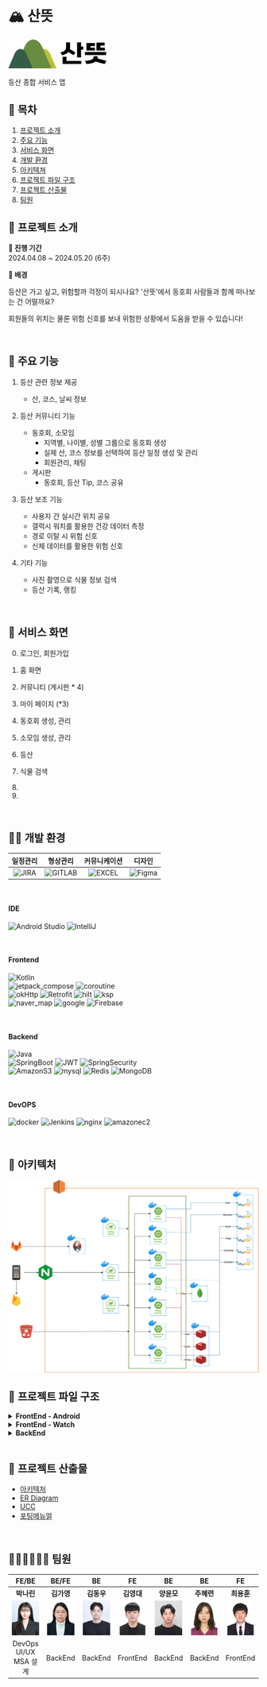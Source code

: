 # 🏔 산뜻

<img src="./documents/산뜻_로고.png" width="200px">

등산 종합 서비스 앱

## 📜 목차

1. [프로젝트 소개](##-프로젝트-소개)
2. [주요 기능](##-주요-기능)
3. [서비스 화면](##-서비스-화면)
4. [개발 환경](##-개발-환경)
5. [아키텍쳐](##-아키텍처)
6. [프로젝트 파일 구조](##-프로젝트-파일-구조)
7. [프로젝트 산출물](##-프로젝트-산출물)
8. [팀원](##-팀원)

## 🌟 프로젝트 소개

**📆 진행 기간**  
2024.04.08 ~ 2024.05.20 (6주)

**🌄 배경**

등산은 가고 싶고, 위험할까 걱정이 되시나요?
'산뜻'에서 동호회 사람들과 함께 떠나보는 건 어떨까요?

회원들의 위치는 물론 위험 신호를 보내 위험한 상황에서 도움을 받을 수 있습니다!

<br />

## 💬 주요 기능

1. 등산 관련 정보 제공

    - 산, 코스, 날씨 정보

2. 등산 커뮤니티 기능

    - 동호회, 소모임
        - 지역별, 나이별, 성별 그룹으로 동호회 생성
        - 실제 산, 코스 정보를 선택하여 등산 일정 생성 및 관리
        - 회원관리, 채팅
    - 게시판
        - 동호회, 등산 Tip, 코스 공유

3. 등산 보조 기능

    - 사용자 간 실시간 위치 공유
    - 갤럭시 워치를 활용한 건강 데이터 측정
    - 경로 이탈 시 위험 신호
    - 신체 데이터를 활용한 위험 신호

4. 기타 기능
    - 사진 촬영으로 식물 정보 검색
    - 등산 기록, 랭킹

<br />

## 📱 서비스 화면

0. 로그인, 회원가입

1. 홈 화면

2. 커뮤니티 (게시판 \* 4)

3. 마이 페이지 (\*3)

4. 동호회 생성, 관리

5. 소모임 생성, 관리

6. 등산

7. 식물 검색

8.

9.

<br />

## 👩‍💻 개발 환경

<a name="item-three"></a>

|                                                일정관리                                                 |                                               형상관리                                                |                                                커뮤니케이션                                                |                                                  디자인                                                   |
| :-----------------------------------------------------------------------------------------------------: | :---------------------------------------------------------------------------------------------------: | :--------------------------------------------------------------------------------------------------------: | :-------------------------------------------------------------------------------------------------------: |
| ![JIRA](https://img.shields.io/badge/jira-0052CC?style=for-the-badge&logo=jirasoftware&logoColor=white) | ![GITLAB](https://img.shields.io/badge/gitlab-FC6D26?style=for-the-badge&logo=gitlab&logoColor=white) | ![EXCEL](https://img.shields.io/badge/googlesheets-34A853?style=for-the-badge&logo=notion&logoColor=white) | ![Figma](https://img.shields.io/badge/figma-%23F24E1E.svg?style=for-the-badge&logo=figma&logoColor=white) |

<br />

#### **IDE**

![Android Studio](https://img.shields.io/badge/android%20studio-346ac1?style=for-the-badge&logo=android%20studio&logoColor=white) ![IntelliJ](https://img.shields.io/badge/intellijidea-000000?style=for-the-badge&logo=intellijidea&logoColor=white)

<br />

#### **Frontend**

![Kotlin](https://img.shields.io/badge/kotlin-%237F52FF.svg?style=for-the-badge&logo=kotlin&logoColor=white)  
![jetpack_compose](https://img.shields.io/badge/jetpack_compose-4285F4?style=for-the-badge&logo=jetpackcompose&logoColor=white) ![coroutine](https://img.shields.io/badge/coroutine-8A9296?style=for-the-badge&logo=coroutine&logoColor=white)  
![okHttp](https://img.shields.io/badge/okHttp-009020?style=for-the-badge&logo=okHttp&logoColor=white) ![Retrofit](https://img.shields.io/badge/Retrofit-CC0000?style=for-the-badge&logo=Retrofit&logoColor=white)
![hilt](https://img.shields.io/badge/hilt-231F20?style=for-the-badge&logo=hilt&logoColor=white) ![ksp](https://img.shields.io/badge/ksp-ED8106?style=for-the-badge&logo=ksp&logoColor=white)  
![naver_map](https://img.shields.io/badge/naver_map-03C75A?style=for-the-badge&logo=naver&logoColor=white) ![google](https://img.shields.io/badge/google_map-4285F4?style=for-the-badge&logo=google&logoColor=white) ![Firebase](https://img.shields.io/badge/firebase-FFCA28?style=for-the-badge&logo=firebase&logoColor=white)

<br />

#### **Backend**

![Java](https://img.shields.io/badge/java-%23ED8B00.svg?style=for-the-badge&logo=openjdk&logoColor=white)  
![SpringBoot](https://img.shields.io/badge/springboot-6DB33F?style=for-the-badge&logo=springboot&logoColor=white) ![JWT](https://img.shields.io/badge/JWT-black?style=for-the-badge&logo=JSON%20web%20tokens) ![SpringSecurity](https://img.shields.io/badge/springsecurity-6DB33F?style=for-the-badge&logo=springsecurity&logoColor=white)  
![AmazonS3](https://img.shields.io/badge/AmazonS3-569A31?style=for-the-badge&logo=AmazonS3&logoColor=white) ![mysql](https://img.shields.io/badge/mysql-4479A1?style=for-the-badge&logo=mysql&logoColor=white) ![Redis](https://img.shields.io/badge/redis-DC382D?style=for-the-badge&logo=redis&logoColor=white) ![MongoDB](https://img.shields.io/badge/MongoDB-%234ea94b.svg?style=for-the-badge&logo=mongodb&logoColor=white)

<br />

#### **DevOPS**

![docker](https://img.shields.io/badge/docker-2496ED?style=for-the-badge&logo=docker&logoColor=white) ![Jenkins](https://img.shields.io/badge/Jenkins-D24939?style=for-the-badge&logo=Jenkins&logoColor=white) ![nginx](https://img.shields.io/badge/nginx-009639?style=for-the-badge&logo=nginx&logoColor=white) ![amazonec2](https://img.shields.io/badge/amazonec2-FF9900?style=for-the-badge&logo=amazonec2&logoColor=white)

<br />

## 🏢 아키텍처

<img src="./documents/산뜻_아키텍처.png" style="background-color: white;">

## 📂 프로젝트 파일 구조

<details>
<summary><b>FrontEnd - Android</b></summary>

```
📦santeut
 ┣ 📂data
 ┃ ┣ 📂apiservice
 ┃ ┃ ┣ 📜AuthApiService.kt
 ┃ ┃ ┣ 📜CommonApiService.kt
 ┃ ┃ ┣ 📜GuildApiService.kt
 ┃ ┃ ┣ 📜HikingApiService.kt
 ┃ ┃ ┣ 📜MountainApiService.kt
 ┃ ┃ ┣ 📜PartyApiService.kt
 ┃ ┃ ┣ 📜PlantIdApi.kt
 ┃ ┃ ┣ 📜PostApiService.kt
 ┃ ┃ ┣ 📜UserApiService.kt
 ┃ ┃ ┗ 📜WeatherApi.kt
 ┃ ┣ 📂di
 ┃ ┃ ┣ 📜AppModule.kt
 ┃ ┃ ┣ 📜RemoteModule.kt
 ┃ ┃ ┣ 📜RepositoryModule.kt
 ┃ ┃ ┗ 📜WebSocketClient.kt
 ┃ ┣ 📂model
 ┃ ┃ ┣ 📂request
 ┃ ┃ ┃ ┣ 📜CreateCommentRequest.kt
 ┃ ┃ ┃ ┣ 📜CreatePartyRequest.kt
 ┃ ┃ ┃ ┣ 📜CreatePostRequest.kt
 ┃ ┃ ┃ ┣ 📜EndHikingRequest.kt
 ┃ ┃ ┃ ┣ 📜FCMTokenRequest.kt
 ┃ ┃ ┃ ┣ 📜GuildRequest.kt
 ┃ ┃ ┃ ┣ 📜LoginRequest.kt
 ┃ ┃ ┃ ┣ 📜PartyIdRequest.kt
 ┃ ┃ ┃ ┣ 📜PlantIdentificationRequest.kt
 ┃ ┃ ┃ ┣ 📜SignUpRequest.kt
 ┃ ┃ ┃ ┣ 📜StartHikingRequest.kt
 ┃ ┃ ┃ ┗ 📜WebSocketSendMessageRequest.kt
 ┃ ┃ ┣ 📂response
 ┃ ┃ ┃ ┣ 📜AllcourseResponse.kt
 ┃ ┃ ┃ ┣ 📜ChatResponse.kt
 ┃ ┃ ┃ ┣ 📜CommentResponse.kt
 ┃ ┃ ┃ ┣ 📜CoursePostDetailResponse.kt
 ┃ ┃ ┃ ┣ 📜GuildResponse.kt
 ┃ ┃ ┃ ┣ 📜HikingResponse.kt
 ┃ ┃ ┃ ┣ 📜LocationData.kt
 ┃ ┃ ┃ ┣ 📜LoginResponse.kt
 ┃ ┃ ┃ ┣ 📜MountainResponse.kt
 ┃ ┃ ┃ ┣ 📜MyCourseResponse.kt
 ┃ ┃ ┃ ┣ 📜MyProfileResponse.kt
 ┃ ┃ ┃ ┣ 📜PartyCourseResponse.kt
 ┃ ┃ ┃ ┣ 📜PartyResponse.kt
 ┃ ┃ ┃ ┣ 📜PostResponse.kt
 ┃ ┃ ┃ ┣ 📜ReadPostResponse.kt
 ┃ ┃ ┃ ┣ 📜UserLocationDataResponse.kt
 ┃ ┃ ┃ ┗ 📜WebSocketMessageResponse.kt
 ┃ ┃ ┣ 📜ApiResult.kt
 ┃ ┃ ┗ 📜CustomResponse.kt
 ┃ ┣ 📂repository
 ┃ ┃ ┣ 📜AuthRepository.kt
 ┃ ┃ ┣ 📜AuthRepositoryImpl.kt
 ┃ ┃ ┣ 📜CommonRepository.kt
 ┃ ┃ ┣ 📜CommonRepositoryImpl.kt
 ┃ ┃ ┣ 📜GuildRepository.kt
 ┃ ┃ ┣ 📜GuildRepositoryImpl.kt
 ┃ ┃ ┣ 📜HikingRepository.kt
 ┃ ┃ ┣ 📜HikingRepositoryImpl.kt
 ┃ ┃ ┣ 📜MountainRepository.kt
 ┃ ┃ ┣ 📜MountainRepositoryImpl.kt
 ┃ ┃ ┣ 📜PartyRepository.kt
 ┃ ┃ ┣ 📜PartyRepositoryImpl.kt
 ┃ ┃ ┣ 📜PostRepository.kt
 ┃ ┃ ┣ 📜PostRepositoryImpl.kt
 ┃ ┃ ┣ 📜UserRepository.kt
 ┃ ┃ ┗ 📜UserRepositoryImpl.kt
 ┃ ┗ 📂util
 ┃ ┃ ┣ 📜AuthInterceptor.kt
 ┃ ┃ ┣ 📜CameraX.kt
 ┃ ┃ ┣ 📜CameraXFactory.kt
 ┃ ┃ ┣ 📜CameraXImpl.kt
 ┃ ┃ ┣ 📜RecordingInfo.kt
 ┃ ┃ ┣ 📜RecordingState.kt
 ┃ ┃ ┗ 📜SharedPreferencesUtil.kt
 ┣ 📂designsystem
 ┃ ┗ 📂theme
 ┃ ┃ ┣ 📜Color.kt
 ┃ ┃ ┣ 📜Theme.kt
 ┃ ┃ ┣ 📜Type.kt
 ┃ ┃ ┗ 📜Typography.kt
 ┣ 📂domain
 ┃ ┗ 📂usecase
 ┃ ┃ ┣ 📜CommonUseCase.kt
 ┃ ┃ ┣ 📜FCMTokenUseCase.kt
 ┃ ┃ ┣ 📜GuildUseCase.kt
 ┃ ┃ ┣ 📜HikingUseCase.kt
 ┃ ┃ ┣ 📜LoginUseCase.kt
 ┃ ┃ ┣ 📜MountainUseCase.kt
 ┃ ┃ ┣ 📜PartyUseCase.kt
 ┃ ┃ ┣ 📜PostUseCase.kt
 ┃ ┃ ┣ 📜SignUpUseCase.kt
 ┃ ┃ ┗ 📜UserUseCase.kt
 ┣ 📂ui
 ┃ ┣ 📂chat
 ┃ ┃ ┣ 📜ChatListScreen.kt
 ┃ ┃ ┣ 📜ChatScreen.kt
 ┃ ┃ ┣ 📜ChatViewModel.kt
 ┃ ┃ ┗ 📜Message.kt
 ┃ ┣ 📂community
 ┃ ┃ ┣ 📂common
 ┃ ┃ ┃ ┣ 📜CommentScreen.kt
 ┃ ┃ ┃ ┗ 📜ReadPostScreen.kt
 ┃ ┃ ┣ 📂course
 ┃ ┃ ┃ ┣ 📜CreateCoursePostScreen.kt
 ┃ ┃ ┃ ┣ 📜FindHikingHistory.kt
 ┃ ┃ ┃ ┣ 📜PostCourseScreen.kt
 ┃ ┃ ┃ ┗ 📜ReadCoursePostScreen.kt
 ┃ ┃ ┣ 📂guild
 ┃ ┃ ┃ ┗ 📜JoinGuildScreen.kt
 ┃ ┃ ┣ 📂party
 ┃ ┃ ┃ ┗ 📜JoinPartyScreen.kt
 ┃ ┃ ┣ 📂tips
 ┃ ┃ ┃ ┣ 📜CreateTipPostScreen.kt
 ┃ ┃ ┃ ┗ 📜PostTipsScreen.kt
 ┃ ┃ ┣ 📜CommonViewModel.kt
 ┃ ┃ ┣ 📜CommunityScreen.kt
 ┃ ┃ ┗ 📜PostViewModel.kt
 ┃ ┣ 📂guild
 ┃ ┃ ┣ 📜CreateGuildPostScreen.kt
 ┃ ┃ ┣ 📜CreateGuildScreen.kt
 ┃ ┃ ┣ 📜GuildApplyListScreen.kt
 ┃ ┃ ┣ 📜GuildCommunityScreen.kt
 ┃ ┃ ┣ 📜GuildInfoScreen.kt
 ┃ ┃ ┣ 📜GuildMemberListScreen.kt
 ┃ ┃ ┣ 📜GuildPostDetailScreen.kt
 ┃ ┃ ┣ 📜GuildRankingScreen.kt
 ┃ ┃ ┣ 📜GuildScreen.kt
 ┃ ┃ ┣ 📜GuildViewModel.kt
 ┃ ┃ ┣ 📜MyGuildListScreen.kt
 ┃ ┃ ┣ 📜MyGuildScreen.kt
 ┃ ┃ ┗ 📜UpdateGuildScreen.kt
 ┃ ┣ 📂home
 ┃ ┃ ┣ 📜HomeScreen.kt
 ┃ ┃ ┗ 📜HomeViewModel.kt
 ┃ ┣ 📂landing
 ┃ ┃ ┣ 📜LandingScreen.kt
 ┃ ┃ ┣ 📜UserState.kt
 ┃ ┃ ┗ 📜UserViewModel.kt
 ┃ ┣ 📂login
 ┃ ┃ ┣ 📜LoginEvent.kt
 ┃ ┃ ┣ 📜LoginScreen.kt
 ┃ ┃ ┗ 📜LoginViewModel.kt
 ┃ ┣ 📂map
 ┃ ┃ ┣ 📜LocationModule.kt
 ┃ ┃ ┣ 📜MapScreen.kt
 ┃ ┃ ┣ 📜MapViewModel.kt
 ┃ ┃ ┣ 📜PlantViewModel.kt
 ┃ ┃ ┗ 📜SearchPlant.kt
 ┃ ┣ 📂mountain
 ┃ ┃ ┣ 📜MountainListScreen.kt
 ┃ ┃ ┣ 📜MountainScreen.kt
 ┃ ┃ ┗ 📜MountainViewModel.kt
 ┃ ┣ 📂mypage
 ┃ ┃ ┣ 📜MyHikingScreen.kt
 ┃ ┃ ┣ 📜MyPageScreen.kt
 ┃ ┃ ┣ 📜MyProfileScreen.kt
 ┃ ┃ ┣ 📜MyScheduleScreen.kt
 ┃ ┃ ┗ 📜UserViewModel.kt
 ┃ ┣ 📂navigation
 ┃ ┃ ┣ 📂bottom
 ┃ ┃ ┃ ┣ 📜BottomNavBar.kt
 ┃ ┃ ┃ ┣ 📜CommunityNavGraph.kt
 ┃ ┃ ┃ ┣ 📜GuildNavGraph.kt
 ┃ ┃ ┃ ┣ 📜HomeNavGraph.kt
 ┃ ┃ ┃ ┣ 📜MapNavGraph.kt
 ┃ ┃ ┃ ┣ 📜MountainNavGraph.kt
 ┃ ┃ ┃ ┗ 📜MyPageNavGraph.kt
 ┃ ┃ ┣ 📂top
 ┃ ┃ ┃ ┣ 📜TopBar.kt
 ┃ ┃ ┃ ┗ 📜TopNavGraph.kt
 ┃ ┃ ┣ 📜SanteutNavGraph.kt
 ┃ ┃ ┗ 📜UnAuthNavGraph.kt
 ┃ ┣ 📂noti
 ┃ ┃ ┗ 📜NotiScreen.kt
 ┃ ┣ 📂party
 ┃ ┃ ┣ 📜InputPartyInfoScreen.kt
 ┃ ┃ ┣ 📜MyPartyListScreen.kt
 ┃ ┃ ┣ 📜PartyViewModel.kt
 ┃ ┃ ┗ 📜SelectedMountain.kt
 ┃ ┣ 📂signup
 ┃ ┃ ┣ 📜SIgnUpEvent.kt
 ┃ ┃ ┣ 📜SignUpScreen.kt
 ┃ ┃ ┗ 📜SignUpViewModel.kt
 ┃ ┗ 📂wearable
 ┃ ┃ ┗ 📜WearableViewModel.kt
 ┣ 📜MainActivity.kt
 ┣ 📜MainApplication.kt
 ┣ 📜MyFirebaseMessagingService.kt
 ┗ 📜SanteutApp.kt
```

</details>

<details>
<summary><b>FrontEnd - Watch</b></summary>

```
📦santeut
 ┣ 📂data
 ┃ ┣ 📜ExerciseClientKtx.kt
 ┃ ┣ 📜ExerciseClientManager.kt
 ┃ ┗ 📜HealthServicesRepository.kt
 ┣ 📂design
 ┃ ┗ 📂theme
 ┃ ┃ ┗ 📜Theme.kt
 ┣ 📂di
 ┃ ┣ 📜BindService.kt
 ┃ ┣ 📜MainModule.kt
 ┃ ┗ 📜ServiceModule.kt
 ┣ 📂service
 ┃ ┣ 📜ExerciseLogger.kt
 ┃ ┣ 📜ExerciseNotificationManager.kt
 ┃ ┣ 📜ExerciseService.kt
 ┃ ┣ 📜ExerciseServiceMonitor.kt
 ┃ ┗ 📜ExerciseState.kt
 ┣ 📂ui
 ┃ ┣ 📂health
 ┃ ┃ ┣ 📜HealthScreen.kt
 ┃ ┃ ┣ 📜HealthScreenState.kt
 ┃ ┃ ┗ 📜HealthViewModel.kt
 ┃ ┣ 📂main
 ┃ ┃ ┣ 📜MainScreen.kt
 ┃ ┃ ┗ 📜MainViewModel.kt
 ┃ ┣ 📂map
 ┃ ┃ ┗ 📜MapScreen.kt
 ┃ ┣ 📜HealthDataViewModel.kt
 ┃ ┗ 📜WearableModule.kt
 ┣ 📜MainActivity.kt
 ┣ 📜MainApplication.kt
 ┗ 📜SanteutApp.kt
```

</details>

<details>
<summary><b>BackEnd</b></summary>

```
📦gateway
 ┣ 📂authorize
 ┃ ┗ 📜AuthorizationToken.java
 ┣ 📂filter
 ┃ ┣ 📜CustomFilter.java
 ┃ ┗ 📜GlobalFilter.java
 ┗ 📜GatewayApplication.java
```

```
📦community
┣ 📂common
┃ ┣ 📂config
┃ ┃ ┣ 📜AmazonConfig.java
┃ ┃ ┗ 📜FeignConfiguration.java
┃ ┣ 📂exception
┃ ┃ ┣ 📜AccessDeniedException.java
┃ ┃ ┣ 📜ApiExceptionController.java
┃ ┃ ┣ 📜FeignClientException.java
┃ ┃ ┣ 📜JpaQueryException.java
┃ ┃ ┣ 📜S3Exception.java
┃ ┃ ┗ 📜ZeroDataException.java
┃ ┣ 📂response
┃ ┃ ┣ 📜BasicResponse.java
┃ ┃ ┣ 📜ErrorResponse.java
┃ ┃ ┗ 📜PagingResponse.java
┃ ┗ 📂util
┃ ┃ ┗ 📜ResponseUtil.java
┣ 📂controller
┃ ┣ 📜CourseController.java
┃ ┗ 📜PostController.java
┣ 📂dto
┃ ┣ 📂request
┃ ┃ ┣ 📜PostCreateRequestDto.java
┃ ┃ ┗ 📜PostUpdateRequestDto.java
┃ ┗ 📂response
┃ ┃ ┣ 📜CourseReadResponseDto.java
┃ ┃ ┣ 📜PostListResponseDto.java
┃ ┃ ┣ 📜PostReadResponseDto.java
┃ ┃ ┗ 📜UserInfoFeignRequestDto.java
┣ 📂entity
┃ ┣ 📜BaseEntity.java
┃ ┗ 📜PostEntity.java
┣ 📂feign
┃ ┣ 📂dto
┃ ┃ ┣ 📜CommentListFeignDto.java
┃ ┃ ┗ 📜FeignPartyLatLngResponseDto.java
┃ ┣ 📂service
┃ ┃ ┣ 📜AuthServerService.java
┃ ┃ ┗ 📜CommonServerService.java
┃ ┣ 📜CommonClient.java
┃ ┣ 📜FeignResponseDto.java
┃ ┣ 📜JwtTokenFilter.java
┃ ┣ 📜JwtTokenInterceptor.java
┃ ┣ 📜PartyClient.java
┃ ┗ 📜UserInfoClient.java
┣ 📂repository
┃ ┗ 📜PostRepository.java
┣ 📂service
┃ ┣ 📜CourseService.java
┃ ┣ 📜ImageService.java
┃ ┗ 📜PostService.java
┗ 📜CommunityApplication.java

```

```
📦common
 ┣ 📂common
 ┃ ┣ 📂config
 ┃ ┃ ┣ 📜AmazonConfig.java
 ┃ ┃ ┣ 📜FeignConfiguration.java
 ┃ ┃ ┗ 📜FirebaseConfig.java
 ┃ ┣ 📂exception
 ┃ ┃ ┣ 📜AccessDeniedException.java
 ┃ ┃ ┣ 📜ApiExceptionController.java
 ┃ ┃ ┣ 📜DataNotFoundException.java
 ┃ ┃ ┣ 📜FeignClientException.java
 ┃ ┃ ┣ 📜FirebaseSettingFailException.java
 ┃ ┃ ┣ 📜RepositorySaveException.java
 ┃ ┃ ┣ 📜S3Exception.java
 ┃ ┃ ┗ 📜ZeroDataException.java
 ┃ ┣ 📂response
 ┃ ┃ ┣ 📜BasicResponse.java
 ┃ ┃ ┣ 📜ErrorResponse.java
 ┃ ┃ ┗ 📜PagingResponse.java
 ┃ ┗ 📂util
 ┃ ┃ ┣ 📜FcmUtils.java
 ┃ ┃ ┣ 📜GeoUtils.java
 ┃ ┃ ┗ 📜ResponseUtil.java
 ┣ 📂controller
 ┃ ┣ 📜AlarmController.java
 ┃ ┣ 📜AlarmTokenController.java
 ┃ ┣ 📜CommentController.java
 ┃ ┣ 📜ImageController.java
 ┃ ┗ 📜LikeController.java
 ┣ 📂dto
 ┃ ┣ 📂request
 ┃ ┃ ┣ 📜AlarmRequestDto.java
 ┃ ┃ ┣ 📜CommonHikingStartFeignRequest.java
 ┃ ┃ ┣ 📜CommunityFeignDto.java
 ┃ ┃ ┣ 📜GuildPostFeignDto.java
 ┃ ┃ ┣ 📜TokenRequestDto.java
 ┃ ┃ ┗ 📜UserInfoFeignRequestDto.java
 ┃ ┣ 📂response
 ┃ ┃ ┣ 📜AlarmListResponseDto.java
 ┃ ┃ ┗ 📜CommentListResponseDto.java
 ┃ ┣ 📜FCMCategory.java
 ┃ ┗ 📜FCMRequestDto.java
 ┣ 📂entity
 ┃ ┣ 📜AlarmEntity.java
 ┃ ┣ 📜AlarmTokenEntity.java
 ┃ ┣ 📜BaseEntity.java
 ┃ ┣ 📜CommentEntity.java
 ┃ ┣ 📜ImageEntity.java
 ┃ ┣ 📜LikeEntity.java
 ┃ ┗ 📜SafetyAlertEntity.java
 ┣ 📂feign
 ┃ ┣ 📂service
 ┃ ┃ ┗ 📜AuthServerService.java
 ┃ ┣ 📜CommunityClient.java
 ┃ ┣ 📜FeignResponseDto.java
 ┃ ┣ 📜GuildClient.java
 ┃ ┣ 📜JwtTokenFilter.java
 ┃ ┣ 📜JwtTokenInterceptor.java
 ┃ ┗ 📜UserInfoClient.java
 ┣ 📂repository
 ┃ ┣ 📜AlarmRepository.java
 ┃ ┣ 📜AlarmTokenRepository.java
 ┃ ┣ 📜CommentRepository.java
 ┃ ┣ 📜ImageRepository.java
 ┃ ┣ 📜LikeRepository.java
 ┃ ┗ 📜SafetyAlertRepository.java
 ┣ 📂service
 ┃ ┣ 📜AlarmService.java
 ┃ ┣ 📜AlarmTokenService.java
 ┃ ┣ 📜CommentService.java
 ┃ ┣ 📜ImageService.java
 ┃ ┗ 📜LikeService.java
 ┗ 📜CommonApplication.java

```

```
📦auth
 ┣ 📂common
 ┃ ┣ 📂exception
 ┃ ┃ ┣ 📜ApiExceptionController.java
 ┃ ┃ ┗ 📜DataNotFoundException.java
 ┃ ┣ 📂jwt
 ┃ ┃ ┣ 📜JwtFilter.java
 ┃ ┃ ┗ 📜JwtTokenProvider.java
 ┃ ┣ 📂response
 ┃ ┃ ┣ 📜BasicResponse.java
 ┃ ┃ ┣ 📜ErrorResponse.java
 ┃ ┃ ┣ 📜PagingResponse.java
 ┃ ┃ ┗ 📜ResponseCode.java
 ┃ ┣ 📂userDetail
 ┃ ┃ ┗ 📜CustomUserDetailsService.java
 ┃ ┗ 📂util
 ┃ ┃ ┗ 📜ResponseUtil.java
 ┣ 📂config
 ┃ ┣ 📜CorsConfig.java
 ┃ ┣ 📜RedisConfig.java
 ┃ ┣ 📜S3Config.java
 ┃ ┗ 📜SecurityConfig.java
 ┣ 📂controller
 ┃ ┣ 📜AuthController.java
 ┃ ┗ 📜UserController.java
 ┣ 📂dto
 ┃ ┣ 📂request
 ┃ ┃ ┣ 📜HikingRecordRequest.java
 ┃ ┃ ┣ 📜PartyMemberInfoRequest.java
 ┃ ┃ ┣ 📜SignInRequestDto.java
 ┃ ┃ ┣ 📜SignUpRequestDto.java
 ┃ ┃ ┣ 📜UpdatePasswordRequest.java
 ┃ ┃ ┣ 📜UpdateProfileImageRequest.java
 ┃ ┃ ┗ 📜UpdateProfileRequest.java
 ┃ ┗ 📂response
 ┃ ┃ ┣ 📜GetMountainRecordResponse.java
 ┃ ┃ ┣ 📜GetMypageProfileResponse.java
 ┃ ┃ ┣ 📜GetPartyMemberInfoResponse.java
 ┃ ┃ ┣ 📜GetUserInfoResponse.java
 ┃ ┃ ┣ 📜GetUserLevelResponse.java
 ┃ ┃ ┣ 📜JwtTokenResponseDto.java
 ┃ ┃ ┗ 📜SignInResponse.java
 ┣ 📂entity
 ┃ ┣ 📜Image.java
 ┃ ┣ 📜RefreshToken.java
 ┃ ┗ 📜UserEntity.java
 ┣ 📂feign
 ┣ 📂repository
 ┃ ┣ 📜RefreshTokenRepository.java
 ┃ ┗ 📜UserRepository.java
 ┣ 📂service
 ┃ ┣ 📂implementation
 ┃ ┃ ┣ 📜AuthServiceImpl.java
 ┃ ┃ ┗ 📜UserServiceImpl.java
 ┃ ┣ 📜AuthService.java
 ┃ ┗ 📜UserService.java
 ┣ 📂util
 ┃ ┣ 📜AgeUtil.java
 ┃ ┣ 📜ImageUtil.java
 ┃ ┗ 📜LevelUtil.java
 ┗ 📜AuthApplication.java
```

```
📦guild
 ┣ 📂common
 ┃ ┣ 📂exception
 ┃ ┃ ┣ 📜AccessDeniedException.java
 ┃ ┃ ┣ 📜ApiExceptionController.java
 ┃ ┃ ┣ 📜CategoryNotFoundException.java
 ┃ ┃ ┣ 📜DataNotFoundException.java
 ┃ ┃ ┗ 📜FeignClientException.java
 ┃ ┣ 📂response
 ┃ ┃ ┣ 📜BasicResponse.java
 ┃ ┃ ┣ 📜ErrorResponse.java
 ┃ ┃ ┣ 📜PagingResponse.java
 ┃ ┃ ┗ 📜ResponseCode.java
 ┃ ┗ 📂util
 ┃ ┃ ┗ 📜ResponseUtil.java
 ┣ 📂config
 ┃ ┣ 📜RedisConfig.java
 ┃ ┗ 📜S3Config.java
 ┣ 📂controller
 ┃ ┣ 📜GuildController.java
 ┃ ┣ 📜GuildPostController.java
 ┃ ┣ 📜GuildUserController.java
 ┃ ┗ 📜RankController.java
 ┣ 📂dto
 ┃ ┣ 📂request
 ┃ ┃ ┣ 📜CreateGuildRequest.java
 ┃ ┃ ┣ 📜GuildPostUpdateRequestDto.java
 ┃ ┃ ┣ 📜PatchGuildInfoRequest.java
 ┃ ┃ ┗ 📜PostCreateRequestDto.java
 ┃ ┗ 📂response
 ┃ ┃ ┣ 📜ApplyGuildListResponse.java
 ┃ ┃ ┣ 📜GetDetailGuildResponse.java
 ┃ ┃ ┣ 📜GetGuildListResponse.java
 ┃ ┃ ┣ 📜GetMyGuildResponse.java
 ┃ ┃ ┣ 📜GuildMemberListResponse.java
 ┃ ┃ ┣ 📜PartyMemberInfo.java
 ┃ ┃ ┣ 📜PostListResponseDto.java
 ┃ ┃ ┣ 📜PostReadResponseDto.java
 ┃ ┃ ┣ 📜RankMembersInfoResponse.java
 ┃ ┃ ┣ 📜RankUserInfo.java
 ┃ ┃ ┣ 📜SearchGuildListResponse.java
 ┃ ┃ ┣ 📜SearchGuildNameListResponse.java
 ┃ ┃ ┗ 📜UserInfoResponse.java
 ┣ 📂entity
 ┃ ┣ 📜BaseEntity.java
 ┃ ┣ 📜CategoryEntity.java
 ┃ ┣ 📜GuildEntity.java
 ┃ ┣ 📜GuildPostEntity.java
 ┃ ┣ 📜GuildRequestEntity.java
 ┃ ┣ 📜GuildUserEntity.java
 ┃ ┣ 📜Image.java
 ┃ ┗ 📜RegionEntity.java
 ┣ 📂feign
 ┃ ┣ 📂dto
 ┃ ┃ ┣ 📜AlarmRequestDto.java
 ┃ ┃ ┣ 📜CommentFeignDto.java
 ┃ ┃ ┣ 📜CommentListFeignDto.java
 ┃ ┃ ┣ 📜PartyMemberInfoRequest.java
 ┃ ┃ ┣ 📜PartyMemberInfoResponse.java
 ┃ ┃ ┗ 📜UserInfoFeignDto.java
 ┃ ┣ 📜AuthClient.java
 ┃ ┣ 📜CommonClient.java
 ┃ ┣ 📜FeignResponseDto.java
 ┃ ┗ 📜UserFeign.java
 ┣ 📂repository
 ┃ ┣ 📜CategoryRepository.java
 ┃ ┣ 📜GuildPostRepository.java
 ┃ ┣ 📜GuildRepository.java
 ┃ ┣ 📜GuildRequestRepository.java
 ┃ ┣ 📜GuildUserRepository.java
 ┃ ┗ 📜RegionRepository.java
 ┣ 📂service
 ┃ ┣ 📂implementation
 ┃ ┃ ┣ 📜GuildServiceImpl.java
 ┃ ┃ ┣ 📜GuildUserServiceImpl.java
 ┃ ┃ ┣ 📜PostServiceImpl.java
 ┃ ┃ ┗ 📜RankServiceImpl.java
 ┃ ┣ 📜GuildService.java
 ┃ ┣ 📜GuildUserService.java
 ┃ ┣ 📜PostService.java
 ┃ ┗ 📜RankService.java
 ┣ 📂util
 ┃ ┣ 📜ImageUtil.java
 ┃ ┗ 📜RegionUtil.java
 ┗ 📜GuildApplication.java
```

```
📦mountain
 ┣ 📂common
 ┃ ┣ 📂config
 ┃ ┣ 📂exception
 ┃ ┃ ┣ 📜ApiExceptionController.java
 ┃ ┃ ┗ 📜NotFoundException.java
 ┃ ┣ 📂response
 ┃ ┃ ┣ 📜BasicResponse.java
 ┃ ┃ ┣ 📜ErrorResponse.java
 ┃ ┃ ┣ 📜PagingDataResponse.java
 ┃ ┃ ┗ 📜PagingResponse.java
 ┃ ┗ 📂util
 ┃ ┃ ┣ 📜GeometryUtils.java
 ┃ ┃ ┗ 📜ResponseUtil.java
 ┣ 📂controller
 ┃ ┗ 📜MountainController.java
 ┣ 📂dto
 ┃ ┣ 📂request
 ┃ ┃ ┗ 📜PartyTrackDataReginRequest.java
 ┃ ┗ 📂response
 ┃ ┃ ┣ 📜AllCourseResponse.java
 ┃ ┃ ┣ 📜CourseCoordResponseDto.java
 ┃ ┃ ┣ 📜CourseInfoResponseDto.java
 ┃ ┃ ┣ 📜LocationData.java
 ┃ ┃ ┣ 📜MountainDetailResponseDto.java
 ┃ ┃ ┣ 📜MountainInfoResponseDto.java
 ┃ ┃ ┣ 📜MountainSearchResponseDto.java
 ┃ ┃ ┣ 📜PartyCourseResponse.java
 ┃ ┃ ┗ 📜SearchResultResponse.java
 ┣ 📂entity
 ┃ ┣ 📜CourseEntity.java
 ┃ ┗ 📜MountainEntity.java
 ┣ 📂feign
 ┣ 📂repository
 ┃ ┣ 📜CourseRepository.java
 ┃ ┗ 📜MountainRepository.java
 ┣ 📂service
 ┃ ┣ 📜CourseService.java
 ┃ ┣ 📜CourseServiceImpl.java
 ┃ ┣ 📜MountainService.java
 ┃ ┗ 📜MountainServiceImpl.java
 ┗ 📜MountainApplication.java
```

```
📦party
 ┣ 📂common
 ┃ ┣ 📂config
 ┃ ┃ ┣ 📜ChattingHandshakeInterceptor.java
 ┃ ┃ ┣ 📜FeignConfiguration.java
 ┃ ┃ ┣ 📜MyWebSocketHandler.java
 ┃ ┃ ┣ 📜QueryDslConfig.java
 ┃ ┃ ┣ 📜RedisConfig.java
 ┃ ┃ ┗ 📜WebSocketConfig.java
 ┃ ┣ 📂exception
 ┃ ┃ ┣ 📜AccessDeniedException.java
 ┃ ┃ ┣ 📜AlreadyJoinedException.java
 ┃ ┃ ┣ 📜ApiExceptionController.java
 ┃ ┃ ┣ 📜DataMismatchException.java
 ┃ ┃ ┣ 📜DataNotFoundException.java
 ┃ ┃ ┣ 📜FeignException.java
 ┃ ┃ ┣ 📜PartyExpiredException.java
 ┃ ┃ ┗ 📜PartyNotStartedException.java
 ┃ ┣ 📂response
 ┃ ┃ ┣ 📜BasicResponse.java
 ┃ ┃ ┣ 📜ErrorResponse.java
 ┃ ┃ ┣ 📜PagingDataResponse.java
 ┃ ┃ ┗ 📜PagingResponse.java
 ┃ ┣ 📂util
 ┃ ┃ ┣ 📜CollectionIdGenerator.java
 ┃ ┃ ┣ 📜GeometryUtils.java
 ┃ ┃ ┗ 📜ResponseUtil.java
 ┃ ┗ 📜HealthCheckController.java
 ┣ 📂controller
 ┃ ┣ 📜ChatController.java
 ┃ ┣ 📜HikingController.java
 ┃ ┣ 📜PartyController.java
 ┃ ┗ 📜PartyUserController.java
 ┣ 📂dto
 ┃ ┣ 📂chatting
 ┃ ┃ ┣ 📜ChatMessage.java
 ┃ ┃ ┣ 📜ChatMessageRequest.java
 ┃ ┃ ┣ 📜ChatMessageResponse.java
 ┃ ┃ ┗ 📜SocketDto.java
 ┃ ┣ 📂request
 ┃ ┃ ┣ 📜CreatePartyRequestDto.java
 ┃ ┃ ┣ 📜HikingEnterRequest.java
 ┃ ┃ ┣ 📜HikingExitRequest.java
 ┃ ┃ ┣ 📜HikingRecordRequest.java
 ┃ ┃ ┣ 📜HikingRecordRequestInterface.java
 ┃ ┃ ┣ 📜HikingSafetyRequest.java
 ┃ ┃ ┣ 📜LocationData.java
 ┃ ┃ ┣ 📜ModifyPartyRequestDto.java
 ┃ ┃ ┗ 📜TrackData.java
 ┃ ┗ 📂response
 ┃ ┃ ┣ 📜ChatMessageListResponse.java
 ┃ ┃ ┣ 📜ChatRoomListResponse.java
 ┃ ┃ ┣ 📜GetPartyUserIdResponse.java
 ┃ ┃ ┣ 📜HikingRecordResponse.java
 ┃ ┃ ┣ 📜HikingStartResponse.java
 ┃ ┃ ┣ 📜PartyByYearMonthResponse.java
 ┃ ┃ ┣ 📜PartyInfoResponseDto.java
 ┃ ┃ ┣ 📜PartyWithPartyUserIdResponse.java
 ┃ ┃ ┗ 📜SelectedCourseResponse.java
 ┣ 📂entity
 ┃ ┣ 📜BaseEntity.java
 ┃ ┣ 📜Party.java
 ┃ ┗ 📜PartyUser.java
 ┣ 📂feign
 ┃ ┣ 📂dto
 ┃ ┃ ┣ 📂request
 ┃ ┃ ┃ ┣ 📜CommonHikingStartFeignRequest.java
 ┃ ┃ ┃ ┣ 📜GetPartyMemberInfoRequest.java
 ┃ ┃ ┃ ┣ 📜HikingRecordRequest.java
 ┃ ┃ ┃ ┣ 📜HikingTrackSaveFeignRequestDto.java
 ┃ ┃ ┃ ┣ 📜MountainCourseFeignRequest.java
 ┃ ┃ ┃ ┗ 📜PartyTrackDataFeginRequest.java
 ┃ ┃ ┗ 📂response
 ┃ ┃ ┃ ┣ 📜FeignResponseDto.java
 ┃ ┃ ┃ ┣ 📜GetPartyMemberInfoResponse.java
 ┃ ┃ ┃ ┣ 📜GuildInfoFeignResponseDto.java
 ┃ ┃ ┃ ┣ 📜HikingTrackResponse.java
 ┃ ┃ ┃ ┗ 📜UserInfoFeignResponseDto.java
 ┃ ┣ 📜FeignResponseDto.java
 ┃ ┣ 📜GuildAccessUtil.java
 ┃ ┣ 📜GuildClient.java
 ┃ ┣ 📜HikingAuthClient.java
 ┃ ┣ 📜HikingCommonClient.java
 ┃ ┣ 📜HikingMountainClient.java
 ┃ ┣ 📜JwtTokenFilter.java
 ┃ ┣ 📜JwtTokenInterceptor.java
 ┃ ┣ 📜UserInfoAccessUtil.java
 ┃ ┗ 📜UserInfoClient.java
 ┣ 📂repository
 ┃ ┣ 📜ChatMessageRepository.java
 ┃ ┣ 📜PartyRepository.java
 ┃ ┣ 📜PartyRepositoryCustom.java
 ┃ ┣ 📜PartyRepositoryImpl.java
 ┃ ┣ 📜PartyUserRepository.java
 ┃ ┗ 📜RoomRepository.java
 ┣ 📂service
 ┃ ┣ 📜ChatService.java
 ┃ ┣ 📜ChatServiceImpl.java
 ┃ ┣ 📜HikingService.java
 ┃ ┣ 📜PartyService.java
 ┃ ┣ 📜PartyServiceImpl.java
 ┃ ┣ 📜PartyUserService.java
 ┃ ┗ 📜PartyUserServiceImpl.java
 ┣ 📂vo
 ┃ ┗ 📜Room.java
 ┗ 📜PartyApplication.java
```

</details>

<br />

## 📑 프로젝트 산출물

-   [아키텍처](./documents/산뜻_아키텍처.png)
-   [ER Diagram](./documents/산뜻_ERD.png)
-   [UCC](https://youtu.be/j2zv7wjKVw4)
-   [포팅메뉴얼](./exec/포팅매뉴얼.md)

<br />

## 👨‍👨‍👧👨‍👨‍👧 팀원

|                             FE/BE                              |                             BE/FE                              |                               BE                               |                               FE                               |                               BE                               |                               BE                               |                               FE                               |
| :------------------------------------------------------------: | :------------------------------------------------------------: | :------------------------------------------------------------: | :------------------------------------------------------------: | :------------------------------------------------------------: | :------------------------------------------------------------: | :------------------------------------------------------------: |
|                           **박나린**                           |                           **김가영**                           |                           **김동우**                           |                           **김영대**                           |                           **양윤모**                           |                           **주혜련**                           |                           **최용훈**                           |
| <img src="./documents/member/박나린.jpg" style="height: 70px"> | <img src="./documents/member/김가영.jpg" style="height: 70px"> | <img src="./documents/member/김동우.jpg" style="height: 70px"> | <img src="./documents/member/김영대.jpg" style="height: 70px"> | <img src="./documents/member/양윤모.jpg" style="height: 70px"> | <img src="./documents/member/주혜련.jpg" style="height: 70px"> | <img src="./documents/member/최용훈.jpg" style="height: 70px"> |
|               DevOps <br/> UI/UX <br/> MSA 설계                |                            BackEnd                             |                            BackEnd                             |                            FrontEnd                            |                            BackEnd                             |                            BackEnd                             |                            FrontEnd                            |
